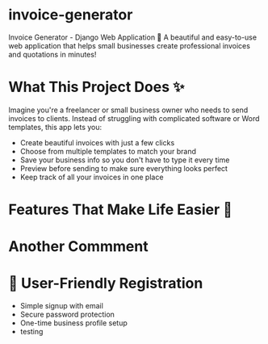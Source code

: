 # invoice-generator
Invoice Generator - Django Web Application 💼
A beautiful and easy-to-use web application that helps small businesses create professional invoices and quotations in minutes!

# What This Project Does ✨
Imagine you're a freelancer or small business owner who needs to send invoices to clients. Instead of struggling with complicated software or Word templates, this app lets you:

* Create beautiful invoices with just a few clicks
* Choose from multiple templates to match your brand
* Save your business info so you don't have to type it every time
* Preview before sending to make sure everything looks perfect
* Keep track of all your invoices in one place

# Features That Make Life Easier 🚀

# Another Commment
  
# 👤 User-Friendly Registration
* Simple signup with email
* Secure password protection
* One-time business profile setup
* testing
